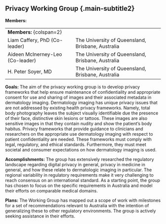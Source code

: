 ## Privacy Working Group {.main-subtitle2}

**Members:**

| | |
| - | - |
| **Members:** {colspan=2} | |
| Liam Caffery, PhD (Co-leader) | The University of Queensland, Brisbane, Australia |
| Aideen McInerney-Leo (Co-leader) | The University of Queensland, Brisbane, Australia |
| H. Peter Soyer, MD | The University of Queensland, Brisbane, Australia |

**Goals:** The aim of the privacy working group is to develop privacy frameworks that help ensure maintenance of confidentiality and appropriate consent for use and sharing of images and their associated metadata in dermatology imaging.  Dermatology imaging has unique privacy issues that are not addressed by existing health privacy frameworks. Namely, total body photography leaves the subject visually identifiable due the presence of their face, distinctive skin lesions or tattoos. These images are also sensitive images in that they contain nudity and show the patient’s body habitus. Privacy frameworks that provide guidance to clinicians and researchers on the appropriate use dermatology imaging with respect to patient confidentiality are needed. These frameworks must comply with legal, regulatory, and ethical standards. Furthermore, they must meet societal and consumer expectations on how dermatology imaging is used.

**Accomplishments:**  The group has extensively researched the regulatory landscape regarding digital privacy in general, privacy in medicine in general, and how these relate to dermatologic imaging in particular. The regional variability in regulatory requirements make it very challenging to reach consensus on an international standard. As a starting point, the group has chosen to focus on the specific requirements in Australia and model their efforts on comparable medical domains.

**Plans:** The Working Group has mapped out a scope of work with milestones for a set of recommendations relevant to Australia with the intention of generalizing these to other regulatory environments. The group is actively seeking assistance in their efforts. 
